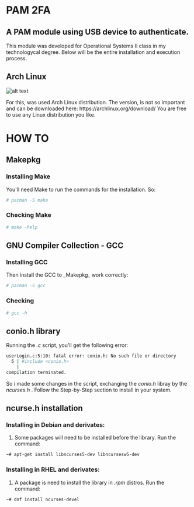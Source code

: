 <h1>PAM 2FA</h1> 
<h2>A PAM module using USB device to authenticate.</h2>
<p>This module was developed for Operational Systems II class in my technologycal degree. Below will be the entire installation and execution process.</p>
<h2>Arch Linux</h2>
<img src="https://archlinux.org/static/logos/archlinux-logo-dark-90dpi.ebdee92a15b3.png" alt="alt text"
 width="" height="">
 <p>For this, was used Arch Linux distribution. The version, is not so important and can be downloaded here: https://archlinux.org/download/ You are free to use any Linux distribution you like.</p>

<h1>HOW TO</h1>
<h2>Makepkg</h2>
<h3>Installing Make</h3>

You'll need Make to run the commands for the installation. So:
```bash
# pacman -S make
```
<h3>Checking Make</h3>

```bash
# make -help
```
<h2>GNU Compiler Collection - GCC</h2>
<h3>Installing GCC</h3>
Then install the GCC to _Makepkg_ work correctly:

```bash
# pacman -S gcc
```
<h3>Checking</h3>

```bash
# gcc -h
```

## conio.h library

Running the _.c_ script, you'll get the following error:
```bash
userLogin.c:5:10: fatal error: conio.h: No such file or directory
  5 | #include <conio.h>
    |
compilation terminated.
```
So i made some changes in the script, exchanging the _conio.h_ libray by the _ncurses.h_ . Follow the Step-by-Step section to install in your system.

## ncurse.h installation

### Installing in Debian and derivates:

1. Some packages will need to be installed before the library. Run the command:
```bash
~# apt-get install libncurses5-dev libncursesw5-dev
```
### Installing in RHEL and derivates:

1. A package is need to install the library in *.rpm* distros. Run the command:
```bash
~# dnf install ncurses-devel
```

